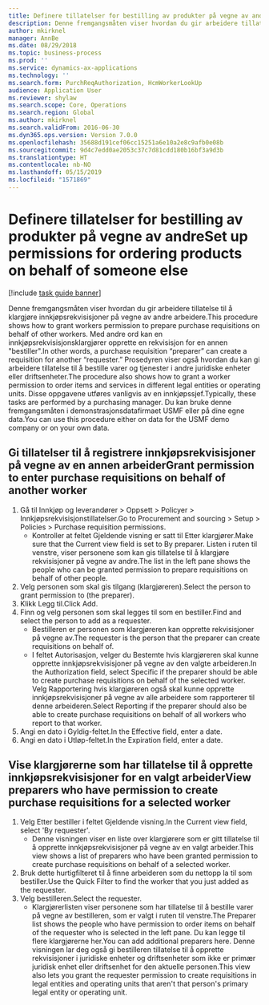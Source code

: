 ```yaml
---
title: Definere tillatelser for bestilling av produkter på vegne av andre
description: Denne fremgangsmåten viser hvordan du gir arbeidere tillatelse til å klargjøre innkjøpsrekvisisjoner på vegne av andre arbeidere.
author: mkirknel
manager: AnnBe
ms.date: 08/29/2018
ms.topic: business-process
ms.prod: ''
ms.service: dynamics-ax-applications
ms.technology: ''
ms.search.form: PurchReqAuthorization, HcmWorkerLookUp
audience: Application User
ms.reviewer: shylaw
ms.search.scope: Core, Operations
ms.search.region: Global
ms.author: mkirknel
ms.search.validFrom: 2016-06-30
ms.dyn365.ops.version: Version 7.0.0
ms.openlocfilehash: 35688d191cef06cc15251a6e10a2e8c9afb0e08b
ms.sourcegitcommit: 9d4c7edd0ae2053c37c7d81cdd180b16bf3a9d3b
ms.translationtype: HT
ms.contentlocale: nb-NO
ms.lasthandoff: 05/15/2019
ms.locfileid: "1571869"
---
```

# <a name="set-up-permissions-for-ordering-products-on-behalf-of-someone-else"></a><span data-ttu-id="2b545-103">Definere tillatelser for bestilling av produkter på vegne av andre</span><span class="sxs-lookup"><span data-stu-id="2b545-103">Set up permissions for ordering products on behalf of someone else</span></span>

[!include [task guide banner](../../includes/task-guide-banner.md)]

<span data-ttu-id="2b545-104">Denne fremgangsmåten viser hvordan du gir arbeidere tillatelse til å klargjøre innkjøpsrekvisisjoner på vegne av andre arbeidere.</span><span class="sxs-lookup"><span data-stu-id="2b545-104">This procedure shows how to grant workers permission to prepare purchase requisitions on behalf of other workers.</span></span> <span data-ttu-id="2b545-105">Med andre ord kan en innkjøpsrekvisisjonsklargjører opprette en rekvisisjon for en annen "bestiller".</span><span class="sxs-lookup"><span data-stu-id="2b545-105">In other words, a purchase requisition “preparer” can create a requisition for another “requester.”</span></span> <span data-ttu-id="2b545-106">Prosedyren viser også hvordan du kan gi arbeidere tillatelse til å bestille varer og tjenester i andre juridiske enheter eller driftsenheter.</span><span class="sxs-lookup"><span data-stu-id="2b545-106">The procedure also shows how to grant a worker permission to order items and services in different legal entities or operating units.</span></span> <span data-ttu-id="2b545-107">Disse oppgavene utføres vanligvis av en innkjøpssjef.</span><span class="sxs-lookup"><span data-stu-id="2b545-107">Typically, these tasks are performed by a purchasing manager.</span></span> <span data-ttu-id="2b545-108">Du kan bruke denne fremgangsmåten i demonstrasjonsdatafirmaet USMF eller på dine egne data.</span><span class="sxs-lookup"><span data-stu-id="2b545-108">You can use this procedure either on data for the USMF demo company or on your own data.</span></span>


## <a name="grant-permission-to-enter-purchase-requisitions-on-behalf-of-another-worker"></a><span data-ttu-id="2b545-109">Gi tillatelser til å registrere innkjøpsrekvisisjoner på vegne av en annen arbeider</span><span class="sxs-lookup"><span data-stu-id="2b545-109">Grant permission to enter purchase requisitions on behalf of another worker</span></span>
1. <span data-ttu-id="2b545-110">Gå til Innkjøp og leverandører > Oppsett > Policyer > Innkjøpsrekvisisjonstillatelser.</span><span class="sxs-lookup"><span data-stu-id="2b545-110">Go to Procurement and sourcing > Setup > Policies > Purchase requisition permissions.</span></span>
    * <span data-ttu-id="2b545-111">Kontroller at feltet Gjeldende visning er satt til Etter klargjører.</span><span class="sxs-lookup"><span data-stu-id="2b545-111">Make sure that the Current view field is set to By preparer.</span></span>  <span data-ttu-id="2b545-112">Listen i ruten til venstre, viser personene som kan gis tillatelse til å klargjøre rekvisisjoner på vegne av andre.</span><span class="sxs-lookup"><span data-stu-id="2b545-112">The list in the left pane shows the people who can be granted permission to prepare requisitions on behalf of other people.</span></span>  
2. <span data-ttu-id="2b545-113">Velg personen som skal gis tilgang (klargjøreren).</span><span class="sxs-lookup"><span data-stu-id="2b545-113">Select the person to grant permission to (the preparer).</span></span>
3. <span data-ttu-id="2b545-114">Klikk Legg til.</span><span class="sxs-lookup"><span data-stu-id="2b545-114">Click Add.</span></span>
4. <span data-ttu-id="2b545-115">Finn og velg personen som skal legges til som en bestiller.</span><span class="sxs-lookup"><span data-stu-id="2b545-115">Find and select the person to add as a requester.</span></span>
    * <span data-ttu-id="2b545-116">Bestilleren er personen som klargjøreren kan opprette rekvisisjoner på vegne av.</span><span class="sxs-lookup"><span data-stu-id="2b545-116">The requester is the person that the preparer can create requisitions on behalf of.</span></span>  
    * <span data-ttu-id="2b545-117">I feltet Autorisasjon, velger du Bestemte hvis klargjøreren skal kunne opprette innkjøpsrekvisisjoner på vegne av den valgte arbeideren.</span><span class="sxs-lookup"><span data-stu-id="2b545-117">In the Authorization field, select Specific if the preparer should be able to create purchase requisitions on behalf of the selected worker.</span></span> <span data-ttu-id="2b545-118">Velg Rapportering hvis klargjøreren også skal kunne opprette innkjøpsrekvisisjoner på vegne av alle arbeidere som rapporterer til denne arbeideren.</span><span class="sxs-lookup"><span data-stu-id="2b545-118">Select Reporting if the preparer should also be able to create purchase requisitions on behalf of all workers who report to that worker.</span></span>  
5. <span data-ttu-id="2b545-119">Angi en dato i Gyldig-feltet.</span><span class="sxs-lookup"><span data-stu-id="2b545-119">In the Effective field, enter a date.</span></span>
6. <span data-ttu-id="2b545-120">Angi en dato i Utløp-feltet.</span><span class="sxs-lookup"><span data-stu-id="2b545-120">In the Expiration field, enter a date.</span></span>

## <a name="view-preparers-who-have-permission-to-create-purchase-requisitions-for-a-selected-worker"></a><span data-ttu-id="2b545-121">Vise klargjørerne som har tillatelse til å opprette innkjøpsrekvisisjoner for en valgt arbeider</span><span class="sxs-lookup"><span data-stu-id="2b545-121">View preparers who have permission to create purchase requisitions for a selected worker</span></span>
1. <span data-ttu-id="2b545-122">Velg Etter bestiller i feltet Gjeldende visning.</span><span class="sxs-lookup"><span data-stu-id="2b545-122">In the Current view field, select 'By requester'.</span></span>
    * <span data-ttu-id="2b545-123">Denne visningen viser en liste over klargjørere som er gitt tillatelse til å opprette innkjøpsrekvisisjoner på vegne av en valgt arbeider.</span><span class="sxs-lookup"><span data-stu-id="2b545-123">This view shows a list of preparers who have been granted permission to create purchase requisitions on behalf of a selected worker.</span></span>  
2. <span data-ttu-id="2b545-124">Bruk dette hurtigfilteret til å finne arbeideren som du nettopp la til som bestiller.</span><span class="sxs-lookup"><span data-stu-id="2b545-124">Use the Quick Filter to find the worker that you just added as the requester.</span></span>
3. <span data-ttu-id="2b545-125">Velg bestilleren.</span><span class="sxs-lookup"><span data-stu-id="2b545-125">Select the requester.</span></span>
    * <span data-ttu-id="2b545-126">Klargjørerlisten viser personene som har tillatelse til å bestille varer på vegne av bestilleren, som er valgt i ruten til venstre.</span><span class="sxs-lookup"><span data-stu-id="2b545-126">The Preparer list shows the people who have permission to order items on behalf of the requester who is selected in the left pane.</span></span>   <span data-ttu-id="2b545-127">Du kan legge til flere klargjørerne her.</span><span class="sxs-lookup"><span data-stu-id="2b545-127">You can add additional preparers here.</span></span>   <span data-ttu-id="2b545-128">Denne visningen lar deg også gi bestilleren tillatelse til å opprette rekvisisjoner i juridiske enheter og driftsenheter som ikke er primær juridisk enhet eller driftsenhet for den aktuelle personen.</span><span class="sxs-lookup"><span data-stu-id="2b545-128">This view also lets you grant the requester permission to create requisitions in legal entities and operating units that aren't that person's primary legal entity or operating unit.</span></span>  

